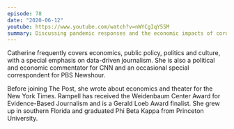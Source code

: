 ```yaml
---
episode: 78
date: "2020-06-12"
youtube: https://www.youtube.com/watch?v=nWYCgIqY55M
summary: Discussing pandemic responses and the economic impacts of coronavirus
---
```


Catherine frequently covers economics, public policy, politics and culture,
with a special emphasis on data-driven journalism. She is also a political and
economic commentator for CNN and an occasional special correspondent for PBS
Newshour.

Before joining The Post, she wrote about economics and theater for the New York
Times. Rampell has received the Weidenbaum Center Award for Evidence-Based
Journalism and is a Gerald Loeb Award finalist. She grew up in southern Florida
and graduated Phi Beta Kappa from Princeton University.
